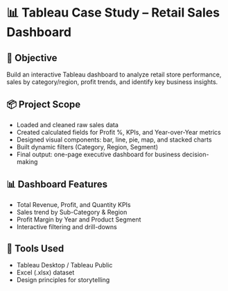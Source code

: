 # 📊 Tableau Case Study – Retail Sales Dashboard

## 🎯 Objective
Build an interactive Tableau dashboard to analyze retail store performance, sales by category/region, profit trends, and identify key business insights.

## 📦 Project Scope
- Loaded and cleaned raw sales data
- Created calculated fields for Profit %, KPIs, and Year-over-Year metrics
- Designed visual components: bar, line, pie, map, and stacked charts
- Built dynamic filters (Category, Region, Segment)
- Final output: one-page executive dashboard for business decision-making

## 📊 Dashboard Features
- Total Revenue, Profit, and Quantity KPIs
- Sales trend by Sub-Category & Region
- Profit Margin by Year and Product Segment
- Interactive filtering and drill-downs

## 🧰 Tools Used
- Tableau Desktop / Tableau Public
- Excel (.xlsx) dataset
- Design principles for storytelling

